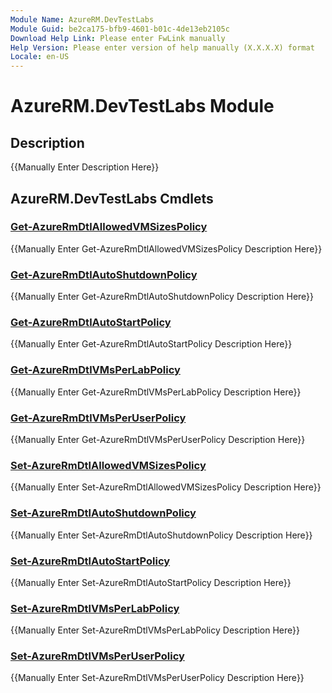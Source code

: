 ```yaml
---
Module Name: AzureRM.DevTestLabs
Module Guid: be2ca175-bfb9-4601-b01c-4de13eb2105c
Download Help Link: Please enter FwLink manually
Help Version: Please enter version of help manually (X.X.X.X) format
Locale: en-US
---
```


# AzureRM.DevTestLabs Module
## Description
{{Manually Enter Description Here}}

## AzureRM.DevTestLabs Cmdlets
### [Get-AzureRmDtlAllowedVMSizesPolicy](Get-AzureRmDtlAllowedVMSizesPolicy.md)
{{Manually Enter Get-AzureRmDtlAllowedVMSizesPolicy Description Here}}

### [Get-AzureRmDtlAutoShutdownPolicy](Get-AzureRmDtlAutoShutdownPolicy.md)
{{Manually Enter Get-AzureRmDtlAutoShutdownPolicy Description Here}}

### [Get-AzureRmDtlAutoStartPolicy](Get-AzureRmDtlAutoStartPolicy.md)
{{Manually Enter Get-AzureRmDtlAutoStartPolicy Description Here}}

### [Get-AzureRmDtlVMsPerLabPolicy](Get-AzureRmDtlVMsPerLabPolicy.md)
{{Manually Enter Get-AzureRmDtlVMsPerLabPolicy Description Here}}

### [Get-AzureRmDtlVMsPerUserPolicy](Get-AzureRmDtlVMsPerUserPolicy.md)
{{Manually Enter Get-AzureRmDtlVMsPerUserPolicy Description Here}}

### [Set-AzureRmDtlAllowedVMSizesPolicy](Set-AzureRmDtlAllowedVMSizesPolicy.md)
{{Manually Enter Set-AzureRmDtlAllowedVMSizesPolicy Description Here}}

### [Set-AzureRmDtlAutoShutdownPolicy](Set-AzureRmDtlAutoShutdownPolicy.md)
{{Manually Enter Set-AzureRmDtlAutoShutdownPolicy Description Here}}

### [Set-AzureRmDtlAutoStartPolicy](Set-AzureRmDtlAutoStartPolicy.md)
{{Manually Enter Set-AzureRmDtlAutoStartPolicy Description Here}}

### [Set-AzureRmDtlVMsPerLabPolicy](Set-AzureRmDtlVMsPerLabPolicy.md)
{{Manually Enter Set-AzureRmDtlVMsPerLabPolicy Description Here}}

### [Set-AzureRmDtlVMsPerUserPolicy](Set-AzureRmDtlVMsPerUserPolicy.md)
{{Manually Enter Set-AzureRmDtlVMsPerUserPolicy Description Here}}

